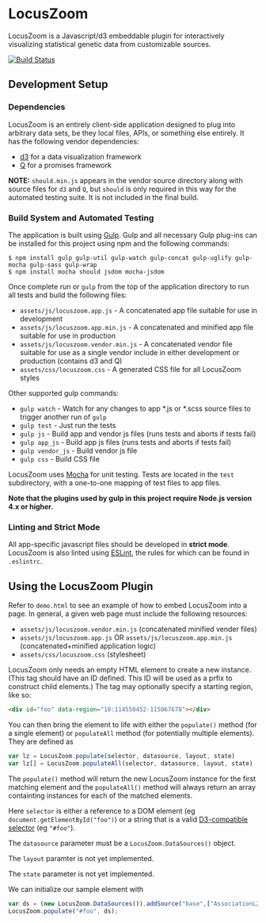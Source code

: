 # LocusZoom

LocusZoom is a Javascript/d3 embeddable plugin for interactively visualizing statistical genetic data from customizable sources.

[![Build Status](https://api.travis-ci.org/statgen/locuszoom.svg?branch=master)](https://api.travis-ci.org/statgen/locuszoom)

## Development Setup

### Dependencies

LocusZoom is an entirely client-side application designed to plug into arbitrary data sets, be they local files, APIs, or something else entirely. It has the following vendor dependencies:

* [d3](http://d3js.org/) for a data visualization framework
* [Q](https://github.com/kriskowal/q) for a promises framework

**NOTE:** `should.min.js` appears in the vendor source directory along with source files for `d3` and `Q`, but `should` is only required in this way for the automated testing suite. It is not included in the final build.

### Build System and Automated Testing

The application is built using [Gulp](http://gulpjs.com/). Gulp and all necessary Gulp plug-ins can be installed for this project using npm and the following commands:

```
$ npm install gulp gulp-util gulp-watch gulp-concat gulp-uglify gulp-mocha gulp-sass gulp-wrap
$ npm install mocha should jsdom mocha-jsdom
```

Once complete run or `gulp` from the top of the application directory to run all tests and build the following files:

* `assets/js/locuszoom.app.js` - A concatenated app file suitable for use in development
* `assets/js/locuszoom.app.min.js` - A concatenated and minified app file suitable for use in production
* `assets/js/locuszoom.vendor.min.js` - A concatenated vendor file suitable for use as a single vendor include in either development or production (contains d3 and Q)
* `assets/css/locuszoom.css` - A generated CSS file for all LocusZoom styles

Other supported gulp commands:

* `gulp watch` - Watch for any changes to app *.js or *.scss source files to trigger another run of `gulp`
* `gulp test` - Just run the tests
* `gulp js` - Build app and vendor js files (runs tests and aborts if tests fail)
* `gulp app_js` - Build app js files (runs tests and aborts if tests fail)
* `gulp vendor_js` - Build vendor js file
* `gulp css` - Build CSS file

LocusZoom uses [Mocha](https://mochajs.org/) for unit testing. Tests are located in the `test` subdirectory, with a one-to-one mapping of test files to app files.

**Note that the plugins used by gulp in this project require Node.js version 4.x or higher.**

### Linting and Strict Mode

All app-specific javascript files should be developed in **strict mode**. LocusZoom is also linted using [ESLint](http://eslint.org/), the rules for which can be found in `.eslintrc`.

## Using the LocusZoom Plugin

Refer to `demo.html` to see an example of how to embed LocusZoom into a page. In general, a given web page must include the following resources:

* `assets/js/locuszoom.vendor.min.js` (concatenated minified vender files)
* `assets/js/locuszoom.app.js` OR `assets/js/locuszoom.app.min.js` (concatenated+minified application logic)
* `assets/css/locuszoom.css` (stylesheet)

LocusZoom only needs an empty HTML element to create a new instance. (This tag should have an ID defined. This ID will be used as a prfix to construct child elements.) The tag may optionally specify a starting region, like so:

```html
<div id="foo" data-region="10:114550452-115067678"></div>
```

You can then bring the element to life with either the `populate()` method (for a single element) or `populateAll` method (for potentially multiple elements). They are defined as

```javascript
var lz = LocusZoom.populate(selector, datasource, layout, state)
var lz[] = LocusZoom.populateAll(selector, datasource, layout, state)
```

The `populate()` method will return the new LocusZoom instance for the first matching element and the `populateAll()` method will always return an array containting instances for each of the matched elements.

Here `selector` is either a reference to a DOM element (eg `document.getElementById("foo")`) or a string that is a valid [D3-compatible selector](http://www.w3.org/TR/selectors-api/) (eg `"#foo"`). 

The `datasource` parameter must be a `LocusZoom.DataSources()` object.

The `layout` paramter is not yet implemented.

The `state` parameter is not yet implemented.

We can initialize our sample element with

```javascript
var ds = (new LocusZoom.DataSources()).addSource("base",["AssociationLZ", "http://myapi.com/"]);
LocusZoom.populate("#foo", ds);
```

